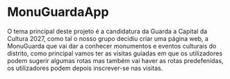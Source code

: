 # MonuGuardaApp
O tema principal deste projeto é a candidatura da Guarda a Capital da Cultura 2027, como tal o nosso grupo decidiu criar uma página web, a MonuGuarda que vai dar a conhecer monumentos
e eventos culturais do distrito, como principal vamos ter as visitas guiadas em que os utilizadores podem sugerir algumas rotas mas também vai haver as rotas predefenidas, os utilizadores podem depois inscrever-se
nas visitas.
